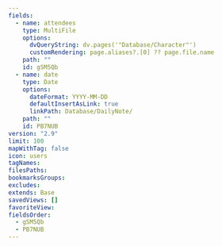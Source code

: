 ```yaml
---
fields:
  - name: attendees
    type: MultiFile
    options:
      dvQueryString: dv.pages('"Database/Character"')
      customRendering: page.aliases?.[0] ?? page.file.name
    path: ""
    id: gSM5Qb
  - name: date
    type: Date
    options:
      dateFormat: YYYY-MM-DD
      defaultInsertAsLink: true
      linkPath: Database/DailyNote/
    path: ""
    id: PB7NUB
version: "2.9"
limit: 100
mapWithTag: false
icon: users
tagNames: 
filesPaths: 
bookmarksGroups: 
excludes: 
extends: Base
savedViews: []
favoriteView: 
fieldsOrder:
  - gSM5Qb
  - PB7NUB
---
```

